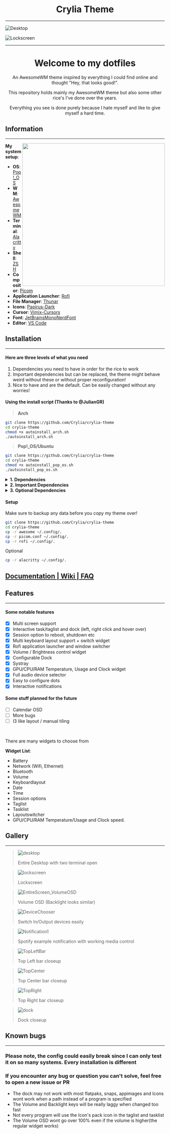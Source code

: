 <div align="center">
    <h1>Crylia Theme</h1>
</div>

---

![Desktop](./assets/desktop.png)

![Lockscreen](./assets/lockscreen.png)

---

<div align="center">
    <h1>Welcome to my dotfiles</h1>
</div>
<div align="center">

An AwesomeWM theme inspired by everything I could find online and thought "Hey, that looks good!".

This repository holds mainly my AwesomeWM theme but also some other rice's I've done over the years.

Everything you see is done purely because I hate myself and like to give myself a hard time.
</div>


## Information

---
<image align="right" width="450px" src="assets/neofetch.png"/>

**My system setup**:

- **OS**: [Pop!_OS](https://pop.system76.com/)
- **WM**: [AwesomeWM](https://github.com/awesomeWM/awesome)
- **Terminal**: [Alacritty](https://github.com/alacritty/alacritty)
- **Shell**: [ZSH](https://github.com/ohmyzsh/ohmyzsh)
- **Compositor**: [Picom](https://github.com/jonaburg/picom)
- **Application Launcher**: [Rofi](https://github.com/davatorium/rofi)
- **File Manager**: [Thunar](https://github.com/xfce-mirror/thunar)
- **Icons**: [Papirus-Dark](https://github.com/PapirusDevelopmentTeam/papirus-icon-theme)
- **Cursor**: [Vimix-Cursors](https://github.com/vinceliuice/Vimix-cursors)
- **Font**: [JetBrainsMonoNerdFont](https://www.nerdfonts.com/font-downloads)
- **Editor**: [VS Code](https://code.visualstudio.com/)


## Installation

---

#### Here are three levels of what you need

1. Dependencies you need to have in order for the rice to work
2. Important dependencies but can be replaced, the theme might behave weird without these or without proper reconfiguration!
3. Nice to have and are the default. Can be easily changed without any worries!

#### Using the install script (Thanks to @JulianGR)

>**Arch**

```bash
git clone https://github.com/Crylia/crylia-theme
cd crylia-theme
chmod +x autoinstall_arch.sh
./autoinstall_arch.sh
```

>**Pop!_OS/Ubuntu**

```bash
git clone https://github.com/Crylia/crylia-theme
cd crylia-theme
chmod +x autoinstall_pop_os.sh
./autoinstall_pop_os.sh
```

<details>
<summary><b>1. Dependencies</b></summary>

#### **AwesomeWM**

>**Arch**

```bash
yay -S awesome-git
```

> **Ubuntu**

```bash
sudo apt build-dep awesome
git clone https://github.com/awesomeWM/awesome.git
make package
sudo dpkg -i awesome*.deb
```

#### **Rofi**

>**Arch**

```bash
yay -S rofi-git
```

>**Ubuntu**

Check [HERE](https://github.com/davatorium/rofi/blob/next/INSTALL.md) for how to build from source. Note **DO NOT INSTAL ROFI FROM APT IT WONT WORK**

#### **Picom**

> **Arch**

```bash
yay -S picom-jonaburg-git
```

> **Ubuntu**

```bash
git clone https://github.com/jonaburg/picom
cd picom
meson --buildtype=release . build
sudo ninja -C build install
```

</details>
<details>

<br>

<summary><b>2. Important Dependencies</b></summary>

#### **Papirus** - Icon Theme

***Make sure the theme is located at `/usr/share/icons/`***

> **Arch**

```bash
sudo pacman -S papirus-icon-theme
```

> **Ubuntu**

```bash
sudo apt install papirus-icon-theme
```

#### **pactl - PulseAudio Controler**

***All audio scripts depends on this***

> **Arch**

```bash
sudo pacman -S pulseaudio-alsa
```

> **Ubuntu**

```bash
sudo apt install pulseaudio-utils
```

#### **upower - Battery Info**

> **Arch**

```bash
sudo pacman -S upower
```

> **Ubuntu**

```bash
sudo apt install upower
```

#### **bluez/bluetoothctl - Bluetooth**

> **Arch**

```bash
sudo pacman -S bluez bluez-utils
```

> **Ubuntu**

```bash
sudo apt install bluez bluez-utils
```

#### **setxkbmap - Change Keyboard Layout**

> **Arch**

```bash
sudo pacman -S xorg-setxkbmap
```

> **Ubuntu**

```bash
sudo apt install xorg
```

#### **xfce4-power-manager - Backlight**

> **Arch**

```bash
sudo pacman -S xfce4-power-manager
```

> **Ubuntu**

```bash
sudo apt install xfce4-power-manager
```

#### **playerctl - Media control**

> **Arch**

```bash
sudo pacman -S playerctl
```

> **Ubuntu**

```bash
sudo apt install playerctl
```

#### **LightDM - Login/Logout/ScreenLock**

> **Arch**

```bash
sudo pacman -S lightdm light-locker
```

> **Ubuntu**

```bash
sudo apt install lightdm light-locker
```

#### **MesloLGS NF Font**

> **Arch**

```bash
sudo pacman -S ttf-meslo-nerd-font-powerlevel10k
```

> **Ubuntu**

```bash
wget https://github.com/romkatv/powerlevel10k-media/raw/master/MesloLGS%20NF%20Regular.ttf 
wget https://github.com/romkatv/powerlevel10k-media/raw/master/MesloLGS%20NF%20Bold.ttf
wget https://github.com/romkatv/powerlevel10k-media/raw/master/MesloLGS%20NF%20Italic.ttf
wget https://github.com/romkatv/powerlevel10k-media/raw/master/MesloLGS%20NF%20Bold%20Italic.ttf
```

</details>

<details>
<summary><b>3. Optional Dependencies</b></summary>

#### **Alacritty** - Default terminal

> **Arch**

```bash
sudo pacman -S alacritty
```

> **Ubuntu**

```bash
sudo apt install alacritty
```

#### **Thunar** - Default file manager

> **Arch**

```bash
sudo pacman -S thunar
```

> **Ubuntu**

```bash
sudo apt install thunar
```

#### **Flameshot - Screenshots**

> **Arch**

```bash
sudo pacman -S flameshot
```

> **Ubuntu**

```bash
sudo apt install flameshot
```

</details>

#### Setup

Make sure to backup any data before you copy my theme over!

```bash
git clone https://github.com/Crylia/crylia-theme
cd crylia-theme
cp -r awesome ~/.config/.
cp -r picom.conf ~/.config/.
cp -r rofi ~/.config/.
```

Optional

```bash
cp -r alacritty ~/.config/.
```

## [Documentation | Wiki | FAQ](https://github.com/Crylia/crylia-theme/wiki/Documentation)

## Features

---

#### Some notable features

- [x] Multi screen support
- [x] Interactive task/taglist and dock (left, right click and hover over)
- [x] Session option to reboot, shutdown etc
- [x] Multi keyboard layout support + switch widget
- [x] Rofi application launcher and window switcher
- [x] Volume / Brightness control widget
- [X] Configurable Dock
- [x] Systray
- [x] GPU/CPU/RAM Temperature, Usage and Clock widget
- [x] Full audio device selector
- [x] Easy to configure dots
- [x] Interactive notifications

#### Some stuff planned for the future

- [ ] Calendar OSD
- [ ] More bugs
- [ ] I3 like layout / manual tiling

<br>

There are many widgets to choose from

**Widget List**:

- Battery
- Network (Wifi, Ethernet)
- Bluetooth
- Volume
- Keyboardlayout
- Date
- Time
- Session options
- Taglist
- Tasklist
- Layoutswitcher
- GPU/CPU/RAM Temperature/Usage and Clock speed.

## Gallery

---
>![desktop](assets/desktop.png)
>
>Entire Desktop with two terminal open

>![lockscreen](assets/lockscreen.png)
>
>Lockscreen

>![EntireScreen_VolumeOSD](assets/EntireScreen_VolumeOSD.png)
>
>Volume OSD (Backlight looks similar)

>![DeviceChooser](assets/DeviceChooser.png)
>
>Switch In/Output devices easily

>![Notification1](assets/Notification1.png)
>
>Spotify example notification with working media control

>![TopLeftBar](assets/TopLeftBar.png)
>
>Top Left bar closeup

>![TopCenter](assets/TopCenter.png)
>
>Top Center bar closeup

>![TopRight](assets/TopRight.png)
>
>Top Right bar closeup

>![dock](assets/dock.png)
>
>Dock closeup

## Known bugs

---

### Please note, the config could easily break since I can only test it on so many systems. Every installation is different

### __If you encounter any bug or question you can't solve, feel free to open a new issue or PR__

- The dock may not work with most flatpaks, snaps, appimages and Icons wont work when a path instead of a program is specified
- The Volume and Backlight keys will be really laggy when changed too fast
- Not every program will use the Icon's pack icon in the taglist and tasklist
- The Volume OSD wont go over 100% even if the volume is higher(the regular widget works)

